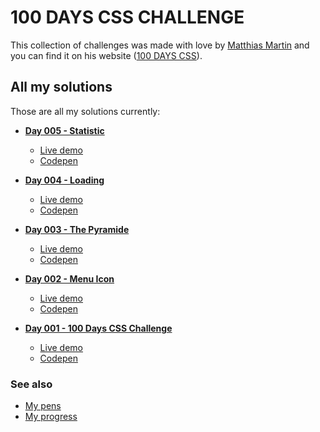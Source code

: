 ﻿# 100 DAYS CSS CHALLENGE

This collection of challenges was made with love by [Matthias Martin](https://www.stichwort-m.de)
and you can find it on his website ([100 DAYS CSS](https://100dayscss.com)).

## All my solutions

Those are all my solutions currently:

- [**Day 005 - Statistic**](/day-005-statistic)
  - [Live demo](https://alberto-rj.github.io/100-days-css-challenge/day-005-statistic)
  - [Codepen](https://codepen.io/albertorauljose/pen/GRLNYZO)

- [**Day 004 - Loading**](/day-004-loading)
  - [Live demo](https://alberto-rj.github.io/100-days-css-challenge/day-004-loading)
  - [Codepen](https://codepen.io/albertorauljose/pen/mdgOzeB)

- [**Day 003 - The Pyramide**](/day-002-menu-icon)
  - [Live demo](https://alberto-rj.github.io/100-days-css-challenge/day-003-the-pyramide)
  - [Codepen](https://codepen.io/albertorauljose/pen/MWRyRJM)

- [**Day 002 - Menu Icon**](/day-002-menu-icon)
  - [Live demo](https://alberto-rj.github.io/100-days-css-challenge/day-002-menu-icon)
  - [Codepen](https://codepen.io/albertorauljose/pen/poBvgBL)

- [**Day 001 - 100 Days CSS Challenge**](/day-001-100-days-css-challenge)
  - [Live demo](https://alberto-rj.github.io/100-days-css-challenge/day-001-100-days-css-challenge)
  - [Codepen](https://codepen.io/albertorauljose/pen/YzMPQXE)

### See also

- [My pens](https://codepen.io/albertorauljose/pens/public)
- [My progress](https://100dayscss.com/progress/albertorauljose)

